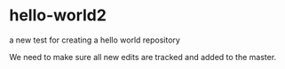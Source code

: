 # hello-world2
a new test for creating a hello world repository

We need to make sure all new edits are tracked and added to the master.
